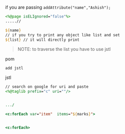 

if you are  passing `addAttribute("name","Ashish");`


```jsp
<%@page isELIgnored="false"%>
.....//

${name}
// if you try to print any object like list and set
${list} // it will directly print
```

>NOTE: to traverse the list you have to use jstl

pom
```
add jstl
```

jstl
```jsp
// search on google for uri and paste
<%@taglib prefix="c" uri=""/>


.../

<c:forEach var="item"  items="${marks}">


<c:forEach>
```